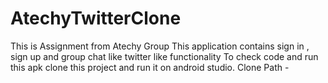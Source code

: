 # AtechyTwitterClone

This is Assignment from Atechy Group
This application contains sign in , sign up and group chat like twitter like functionality
To check code and run this apk clone this project and run it on android studio.
Clone Path - 
